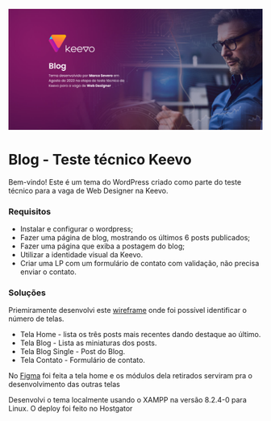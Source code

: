 ![Prévia da página - Preview of the page](./screenshot_github.png) 

# Blog - Teste técnico Keevo

Bem-vindo! Este é um tema do WordPress criado como parte do teste técnico para a vaga de Web Designer na Keevo. 
### Requisitos
* Instalar e configurar o wordpress;
* Fazer uma página de blog, mostrando os últimos 6 posts publicados;
* Fazer uma página que exiba a postagem do blog;
* Utilizar a identidade visual da Keevo.
* Criar uma LP com um formulário de contato com validação, não precisa enviar o contato. 

### Soluções
Priemiramente desenvolvi este [wireframe](https://www.figma.com/proto/05jG4PvSi6HhGGJUXY94zp/Blog-Wireframe?type=design&node-id=1-2&viewport=864%2C322%2C0.32&t=ZWT9aFGaaejbgfTo-1&scaling=min-zoom&page-id=0%3A1&starting-point-node-id=1%3A2&mode=design)
onde foi possível identificar o número de telas.

* Tela Home - lista os três posts mais recentes dando destaque ao último.
* Tela Blog - Lista as miniaturas dos posts.
* Tela Blog Single - Post do Blog.
* Tela Contato - Formulário de contato.

No [Figma](https://www.figma.com/community/file/1271273460538223404/keevo-home-Blog) foi feita a tela home e os módulos dela retirados serviram pra o desenvolvimento das outras telas

Desenvolvi o tema localmente usando o XAMPP na versão 8.2.4-0 para Linux. O deploy foi feito no Hostgator
### 

